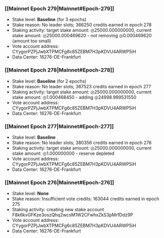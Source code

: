 ### [[Mainnet Epoch 279|Mainnet#Epoch-279]]
* Stake level: **Baseline** (for 3 epochs)
* Stake reason: No leader slots; 366250 credits earned in epoch 278
* Staking activity: target stake amount: ◎25000.000000000, current stake amount: ◎25000.000469620 - not removing ◎0.000469620 (amount too small)
* Vote account address: CYygorPZPjJwbXTPMCFg6c85ZEBM7H3pKDVU4ARWP5iH
* Data Center: 16276-DE-Frankfurt
### [[Mainnet Epoch 278|Mainnet#Epoch-278]]
* Stake level: **Baseline** (for 2 epochs)
* Stake reason: No leader slots; 367523 credits earned in epoch 277
* Staking activity: target stake amount: ◎25000.000000000, current stake amount: ◎1.000468450 - adding ◎24998.999531550
* Vote account address: CYygorPZPjJwbXTPMCFg6c85ZEBM7H3pKDVU4ARWP5iH
* Data Center: 16276-DE-Frankfurt
### [[Mainnet Epoch 277|Mainnet#Epoch-277]]
* Stake level: **Baseline**
* Stake reason: No leader slots; 380356 credits earned in epoch 276
* Staking activity: target stake amount: ◎25000.000000000, current stake amount: ◎1.000000000 - reserve depleted
* Vote account address: CYygorPZPjJwbXTPMCFg6c85ZEBM7H3pKDVU4ARWP5iH
* Data Center: 16276-DE-Frankfurt
### [[Mainnet Epoch 276|Mainnet#Epoch-276]]
* Stake level: **None**
* Stake reason: Insufficient vote credits: 163044 credits earned in epoch 275
* Staking activity: creating new stake account F8k6kvGFKze3oszQhq2wcsM1W2CFwhxZkS3pMrfDdz9P
* Vote account address: CYygorPZPjJwbXTPMCFg6c85ZEBM7H3pKDVU4ARWP5iH
* Data Center: 16276-DE-Frankfurt